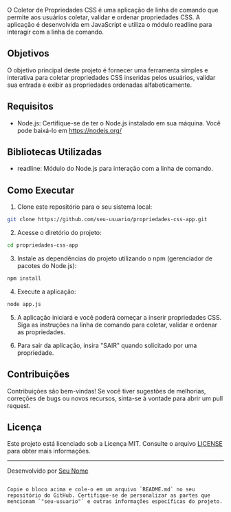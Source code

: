 O Coletor de Propriedades CSS é uma aplicação de linha de comando que permite aos usuários coletar, validar e ordenar propriedades CSS. A aplicação é desenvolvida em JavaScript e utiliza o módulo readline para interagir com a linha de comando.

## Objetivos

O objetivo principal deste projeto é fornecer uma ferramenta simples e interativa para coletar propriedades CSS inseridas pelos usuários, validar sua entrada e exibir as propriedades ordenadas alfabeticamente.

## Requisitos

- Node.js: Certifique-se de ter o Node.js instalado em sua máquina. Você pode baixá-lo em https://nodejs.org/

## Bibliotecas Utilizadas

- readline: Módulo do Node.js para interação com a linha de comando.

## Como Executar

1. Clone este repositório para o seu sistema local:

```sh
git clone https://github.com/seu-usuario/propriedades-css-app.git
```

2. Acesse o diretório do projeto:

```sh
cd propriedades-css-app
```

3. Instale as dependências do projeto utilizando o npm (gerenciador de pacotes do Node.js):

```sh
npm install
```

4. Execute a aplicação:

```sh
node app.js
```

5. A aplicação iniciará e você poderá começar a inserir propriedades CSS. Siga as instruções na linha de comando para coletar, validar e ordenar as propriedades.

6. Para sair da aplicação, insira "SAIR" quando solicitado por uma propriedade.

## Contribuições

Contribuições são bem-vindas! Se você tiver sugestões de melhorias, correções de bugs ou novos recursos, sinta-se à vontade para abrir um pull request.

## Licença

Este projeto está licenciado sob a Licença MIT. Consulte o arquivo [LICENSE](LICENSE) para obter mais informações.

---
Desenvolvido por [Seu Nome](https://github.com/seu-usuario)
```

Copie o bloco acima e cole-o em um arquivo `README.md` no seu repositório do GitHub. Certifique-se de personalizar as partes que mencionam `"seu-usuario"` e outras informações específicas do projeto.
